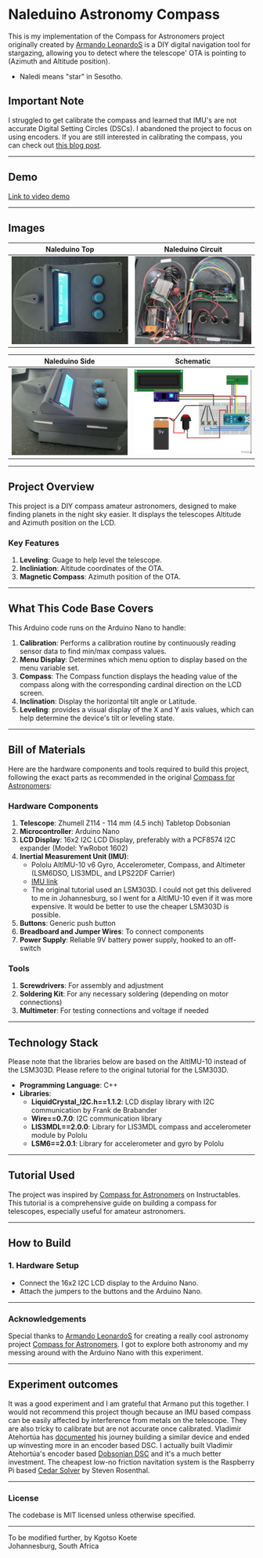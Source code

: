 # Naleduino Astronomy Compass

This is my implementation of the Compass for Astronomers project originally created by [Armando LeonardoS](https://www.instructables.com/member/Armando+LeonardoS/) is a DIY digital navigation tool for stargazing, allowing you to detect where the telescope' OTA is pointing to (Azimuth and Altitude position).

- Naledi means "star" in Sesotho.

## Important Note

I struggled to get calibrate the compass and learned that IMU's are not accurate Digital Setting Circles (DSCs). I abandoned the project to focus on using encoders. If you are still interested in calibrating the compass, you can check out [this blog post](https://sailboatinstruments.blogspot.com/2011/08/improved-magnetometer-calibration.html).

---

## Demo

[Link to video demo](https://youtube.com/shorts/odLFw2xVd5E?feature=share)

---

## Images

|        Naleduino Top         |        Naleduino Circuit         |
| :--------------------------: | :------------------------------: |
| ![](/images/compass_top.jpg) | ![](/images/compass_circuit.jpg) |

|        Naleduino Side         |         Schematic          |
| :---------------------------: | :------------------------: |
| ![](/images/compass_side.jpg) | ![](/images/schematic.jpg) |

---

## Project Overview

This project is a DIY compass amateur astronomers, designed to make finding planets in the night sky easier. It displays the telescopes Altitude and Azimuth position on the LCD.

### Key Features

1. **Leveling**: Guage to help level the telescope.
2. **Incliniation**: Altitude coordinates of the OTA.
3. **Magnetic Compass**: Azimuth position of the OTA.

---

## What This Code Base Covers

This Arduino code runs on the Arduino Nano to handle:

1. **Calibration**: Performs a calibration routine by continuously reading sensor data to find min/max compass values.
2. **Menu Display**: Determines which menu option to display based on the menu variable set.
3. **Compass**: The Compass function displays the heading value of the compass along with the corresponding cardinal direction on the LCD screen.
4. **Inclination**: Display the horizontal tilt angle or Latitude.
5. **Leveling**: provides a visual display of the X and Y axis values, which can help determine the device's tilt or leveling state.

---

## Bill of Materials

Here are the hardware components and tools required to build this project, following the exact parts as recommended in the original [Compass for Astronomers](https://www.instructables.com/Compass-for-Astronomers/):

### Hardware Components

1. **Telescope**: Zhumell Z114 - 114 mm (4.5 inch) Tabletop Dobsonian
2. **Microcontroller**: Arduino Nano
3. **LCD Display**: 16x2 I2C LCD Display, preferably with a PCF8574 I2C expander (Model: YwRobot 1602)
4. **Inertial Measurement Unit (IMU)**:
   - Pololu AltIMU-10 v6 Gyro, Accelerometer, Compass, and Altimeter (LSM6DSO, LIS3MDL, and LPS22DF Carrier)
   - [IMU link](https://www.pololu.com/product/2863)
   - The original tutorial used an LSM303D. I could not get this delivered to me in Johannesburg, so I went for a AltIMU-10 even if it was more expensive. It would be better to use the cheaper LSM303D is possible.
5. **Buttons**: Generic push button
6. **Breadboard and Jumper Wires**: To connect components
7. **Power Supply**: Reliable 9V battery power supply, hooked to an off-switch

### Tools

1. **Screwdrivers**: For assembly and adjustment
2. **Soldering Kit**: For any necessary soldering (depending on motor connections)
3. **Multimeter**: For testing connections and voltage if needed

---

## Technology Stack

Please note that the libraries below are based on the AltIMU-10 instead of the LSM303D. Please refere to the original tutorial for the LSM303D.

- **Programming Language**: C++
- **Libraries**:
  - **LiquidCrystal_I2C.h==1.1.2**: LCD display library with I2C communication by Frank de Brabander
  - **Wire==0.7.0**: I2C communication library
  - **LIS3MDL==2.0.0**: Library for LIS3MDL compass and accelerometer module by Pololu
  - **LSM6==2.0.1**: Library for accelerometer and gyro by Pololu

---

## Tutorial Used

The project was inspired by [Compass for Astronomers](https://www.instructables.com/Compass-for-Astronomers/) on Instructables. This tutorial is a comprehensive guide on building a compass for telescopes, especially useful for amateur astronomers.

---

## How to Build

### 1. Hardware Setup

- Connect the 16x2 I2C LCD display to the Arduino Nano.
- Attach the jumpers to the buttons and the Arduino Nano.

---

### Acknowledgements

Special thanks to [Armando LeonardoS](https://www.instructables.com/member/Armando+LeonardoS/) for creating a really cool astronomy project [Compass for Astronomers](https://www.instructables.com/Compass-for-Astronomers/). I got to explore both astronomy and my messing around with the Arduino Nano with this experiment.

---

## Experiment outcomes

It was a good experiment and I am grateful that Armano put this together. I would not recommend this project though because an IMU based compass can be easily affected by interference from metals on the telescope. They are also tricky to calibrate but are not accurate once calibrated. Vladimir Atehortúa has [documented](https://github.com/vlaate/vladsc) his journey building a similar device and ended up winvesting more in an encoder based DSC. I actually built Vladimir Atehortúa's encoder based [Dobsonian DSC](https://github.com/vlaate/DobsonianDSC) and it's a much better investment. The cheapest low-no friction navitation system is the Raspberry Pi based [Cedar Solver](https://github.com/smroid/cedar-server?tab=readme-ov-file) by Steven Rosenthal.

---

### License

The codebase is MIT licensed unless otherwise specified.

---

To be modified further, by Kgotso Koete
<br/>
Johannesburg, South Africa
